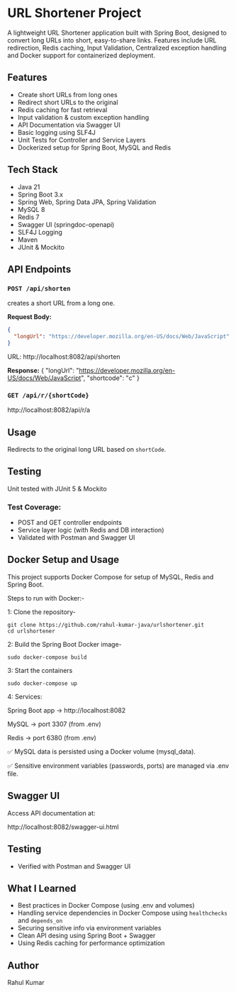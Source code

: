 #  URL Shortener Project

A lightweight URL Shortener application built with Spring Boot, designed to convert long URLs into short, easy-to-share links. Features include URL redirection, Redis caching, Input Validation, Centralized exception handling and Docker support for containerized deployment.


##  Features
- Create short URLs from long ones
- Redirect short URLs to the original
- Redis caching for fast retrieval
- Input validation & custom exception handling
- API Documentation via Swagger UI
- Basic logging using SLF4J
- Unit Tests for Controller and Service Layers
- Dockerized setup for Spring Boot, MySQL and Redis


## Tech Stack
- Java 21
- Spring Boot 3.x
- Spring Web, Spring Data JPA, Spring Validation
- MySQL 8
- Redis 7
- Swagger UI (springdoc-openapi)
- SLF4J Logging
- Maven
- JUnit & Mockito


##  API Endpoints

### `POST /api/shorten`
creates a short URL from a long one.

**Request Body:**
```json
{
  "longUrl": "https://developer.mozilla.org/en-US/docs/Web/JavaScript"
}
```
URL:
http://localhost:8082/api/shorten

**Response:**
{
    "longUrl": "https://developer.mozilla.org/en-US/docs/Web/JavaScript",
    "shortcode": "c"
}


### `GET /api/r/{shortCode}`

http://localhost:8082/api/r/a

## Usage
Redirects to the original long URL based on `shortCode`.


## Testing
 Unit tested with JUnit 5 & Mockito

### Test Coverage:
- POST and GET controller endpoints
- Service layer logic (with Redis and DB interaction)
- Validated with Postman and Swagger UI

## Docker Setup and Usage
This project supports Docker Compose for setup of MySQL, Redis and Spring Boot.

Steps to run with Docker:-

1: Clone the repository-

  ```
git clone https://github.com/rahul-kumar-java/urlshortener.git
cd urlshortener
```
   

2: Build the Spring Boot Docker image-

    sudo docker-compose build
    
    
3: Start the containers

    sudo docker-compose up
    
4: Services:

 Spring Boot app -> http://localhost:8082
 
 MySQL -> port 3307 (from .env)
 
 Redis -> port 6380 (from .env)

✅ MySQL data is persisted using a Docker volume (mysql_data).

✅ Sensitive environment variables (passwords, ports) are managed via .env file.

## Swagger UI

Access API documentation at:

http://localhost:8082/swagger-ui.html


## Testing
- Verified with Postman and Swagger UI

## What I Learned
 - Best practices in Docker Compose (using .env and volumes)
 - Handling service dependencies in Docker Compose using `healthchecks` and `depends_on`
 - Securing sensitive info via environment variables
 - Clean API desing using Spring Boot + Swagger
 - Using Redis caching for performance optimization



## Author
  Rahul Kumar

